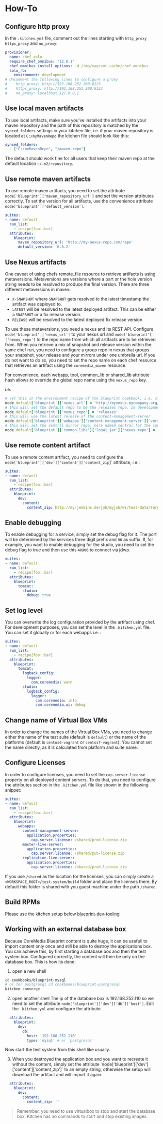 How-To
========

## Configure http proxy

In the `.kitchen.yml` file, comment out the lines starting with `http_proxy` `https_proxy` and `no_proxy`:

```yaml
provisioner:
  name: chef_solo
  require_chef_omnibus: "12.8.1"
  chef_omnibus_install_options: -d /tmp/vagrant-cache/chef-omnibus
  solo_rb:
    environment: development
# Uncomment the following lines to configure a proxy
#    http_proxy: http://192.168.252.200:8123
#    https_proxy: http://192.168.252.200:8123
#    no_proxy: localhost,127.0.0.1
```


## Use local maven artifacts

To use local artifacts, make sure you've installed the artifacts into your maven repository and the path of this repository 
is matched by the `synced_folders` settings in your kitchen file, i.e. if your maven repository is located at `C:/myMavenRepo` the 
kitchen file should look like this:

```yaml
synced_folders:
  - ["C:/myMavenRepo", "/maven-repo"]
```   

The default should work fine for all users that keep their maven repo at the default location `~/.m2/repository`.
      
## Use remote maven artifacts

To use remote maven artifacts, you need to set the attribute `node['blueprint']['maven_repository_url']` and set the version attributes
correctly. To set the version for all artifacts, use the convenience attribute `node['blueprint']['default_version']`.
     
```yaml
suites:
- name: default
  run_list:
    - recipe[foo::bar]
  attributes:
    blueprint:
      maven_repository_url: 'http://my-nexus-repo.com/repo'
      default_version: '6.5.2'
```

## Use Nexus artifacts

One caveat of using chefs remote_file resource to retrieve artifacts is using metaversions. Metaversions are versions where 
a part or the hole version string needs to be resolved to produce the final version. There are three different metaversions in
maven:
 
* `X-SNAPSHOT` where `SNAPSHOT` gets resolved to the latest timestamp the artifact was deployed to.
* `LATEST` will be resolved to the latest deployed artifact. This can be either a `SNAPSHOT` or a fix release version.
* `RELEASE` will be resolved to the latest deployed fix release version. 

To use these metaversions, you need a nexus and its REST API. Configure `node['blueprint']['nexus_url']` to your nexus url and
`node['blueprint']['nexus_repo']` to the repo name from which all artifacts are to be retrieved from. When you retrieve a mix of
snapshot and release version within the same chef run, you need to configure a group repo in nexus that groups your snapshot, your release
and your mirrors under one umbrella url. If you do not want to do so, you need to set the repo name on each chef resource that retrieves
an artifact using the `coremedia_maven` resource.
 
For convenience, each webapp, tool, common_lib or shared_lib attribute hash allows to override the global repo name using the `nexus_repo` key.

i.e.

```ruby
# set this in the environment recipe of the blueprint cookbook, i.e. staging.rb
node.default['blueprint']['nexus_url'] = 'http://mynexus.mycompany.org/nexus'
# this will set the default repo to be the releases repo. In development environment or a qa environment, this can be something different.
node.default['blueprint']['nexus_repo'] = 'releases'
# this will use the latest release of the content-management-server
node.default['blueprint']['webapps']['content-management-server']['version'] = 'RELEASE'
# this will set the central mirror repo, here named central for the common lib log4j.jar
node.default['blueprint']['common_libs']['log4j.jar']['nexus_repo'] = 'central'
```

## Use remote content artifact

To use a remote content artifact, you need to configure the `node['blueprint']['dev']['content']['content_zip`]` attribute, i.e.:

```yaml
suites:
- name: default
  run_list:
    - recipe[foo::bar]
  attributes:
    blueprint:
      dev:
        content:
          content_zip: http://my-jenkins.de/job/myjob/ws/test-data/target/content-users.zip
```

## Enable debugging

To enable debugging for a service, simply set the debug flag for it. The port will be determined by the services three digit
prefix and `06` as suffix. If, for example, you want to enable debugging for the studio, you need to set the debug flag to true and
then use this `40906` to connect via jdwp. 

```yaml
suites:
- name: default
  run_list:
    - recipe[foo::bar]
  attributes:
    blueprint:
      tomcat:
        studio:
          debug: true 
```
    
## Set log level

You can overwrite the log configuration provided by the artifact using chef. For development purposes, you can set the 
level in the `.kitchen.yml` file. You can set it globally or for each webapps i.e. :

```yaml
suites:
- name: default
  run_list:
    - recipe[foo::bar]
  attributes:
    blueprint:
      tomcat:
        logback_config:
          logger:
            com.coremedia: warn
        studio:
          logback_config:
            logger:
              com.coremedia: info
              com.coremedia.ui: debug
```
    
## Change name of Virtual Box VMs

In order to change the names of the Virtual Box VMs, you need to change either the name of the test suite (default is `default`) or the name
of the platforms (default is `centos6-vagrant` or `centos7-vagrant`). You cannot set the name directly, as it is calculated from platform and suite name.

## Configure Licenses

In order to configure licenses, you need to set the `cap.server.license` property on all deployed content servers. To do that, you need to 
configure the attributes section in the `.kitchen.yml` file like shown in the following snippet:

```yaml
suites:
- name: default
  run_list:
    - recipe[foo::bar]
  attributes:
    blueprint:
      webapps:
        content-management-server:
          application.properties: 
            cap.server.license: /shared/prod-license.zip
        master-live-server:
          application.properties: 
            cap.server.license: /shared/pub-license.zip            
        replication-live-server:
          application.properties: 
            cap.server.license: /shared/prod-license.zip
```

If you use `/shared` as the location for the licenses, you can simply create a `<WORKSPACE_ROOT>/test-system/build` folder and place the licenses there. By default this folder is
shared with you guest machine under the path `/shared`.

## Build RPMs

Please use the kitchen setup below [blueprint-dev-tooling](cookbooks/blueprint-dev-tooling/DEVELOPMENT.md)


## Working with an external database box

Because CoreMedia Blueprint content is quite huge, it can be usefull to import content only once and still be able to destroy the
applications box. You can achieve this, by first starting a database box and then the test system box. Configured correctly, the
content will then be only on the database box. This is how its done:

1. open a new shell 

```bash
cd cookbooks/blueprint-mysql 
# or for postgresql cd cookbooks/blueprint-postgresql
kitchen converge
```

2. open another shell
The ip of the database box is 192.168.252.110 so we need to set the attribute `node['blueprint']['dev']['db']['host']`. Edit the `.kitchen.yml` and configure the attribute.

```yaml
  attributes:
    blueprint:
      dev:
        db:
          host: '192.168.252.110'   
          type: 'mysql' # or 'postgresql'
```

Now start the test system from this shell like usually.

3. When you destroyed the application box and you want to recreate it without the content, simply set the attribute 
'node['blueprint']['dev']['content']['content_zip']` to an empty string, otherwise the setup will download the artifact and will import it again.

```yaml
  attributes:
    blueprint:
      dev:
        content:
          content_zip: ''

```

> Remember, you need to use virtualbox to stop and start the database box. Kitchen has no commands to start and stop existing images.
